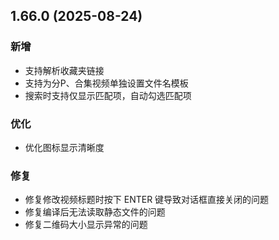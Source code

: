 ## 1.66.0 (2025-08-24)
### 新增
* 支持解析收藏夹链接
* 支持为分P、合集视频单独设置文件名模板
* 搜索时支持仅显示匹配项，自动勾选匹配项

### 优化
* 优化图标显示清晰度

### 修复
* 修复修改视频标题时按下 ENTER 键导致对话框直接关闭的问题
* 修复编译后无法读取静态文件的问题
* 修复二维码大小显示异常的问题
